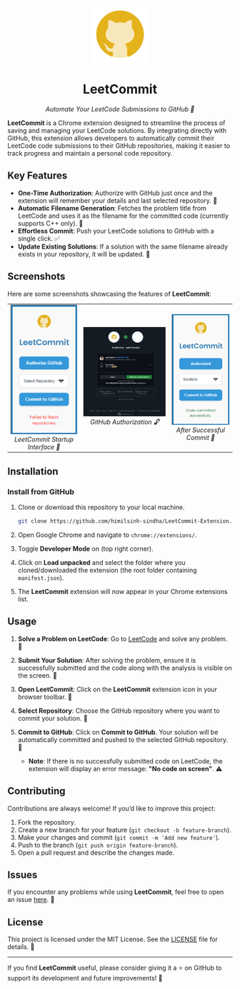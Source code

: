 <p align="center">
  <img alt="" src="./images/icon128.png" width="128" height="128"/>
<h1 align="center">LeetCommit</h1>
<p align="center">
  <i>Automate Your LeetCode Submissions to GitHub 🚀</i>
</p>

**LeetCommit** is a Chrome extension designed to streamline the process of saving and managing your LeetCode solutions. By integrating directly with GitHub, this extension allows developers to automatically commit their LeetCode code submissions to their GitHub repositories, making it easier to track progress and maintain a personal code repository.

## Key Features

- **One-Time Authorization**: Authorize with GitHub just once and the extension will remember your details and last selected repository. 🔑
- **Automatic Filename Generation**: Fetches the problem title from LeetCode and uses it as the filename for the committed code (currently supports C++ only). 📄
- **Effortless Commit**: Push your LeetCode solutions to GitHub with a single click. ✅
- **Update Existing Solutions**: If a solution with the same filename already exists in your repository, it will be updated. 🔄

## Screenshots

Here are some screenshots showcasing the features of **LeetCommit**:

<table align="center">
  <tr>
    <td align="center">
      <img alt="LeetCommit Dashboard" src="./images/startup.png" width="150" style="max-width: 100%; height: auto;"/>
      <br/>
      <i>LeetCommit Startup Interface 🌟</i>
    </td>
    <td align="center">
      <img alt="LeetCommit Authorization" src="./images/permission.png" width="265" style="max-width: 100%; height: auto;"/>
      <br/>
      <i>GitHub Authorization 🔓</i>
    </td>
    <td align="center">
      <img alt="LeetCommit Success Message" src="./images/commitsuccess.png" width="150" style="max-width: 100%; height: auto;"/>
      <br/>
      <i>After Successful Commit 🎉</i>
    </td>
  </tr>
</table>

## Installation

### Install from GitHub

1. Clone or download this repository to your local machine.

   ```bash
   git clone https://github.com/himilsinh-sindha/LeetCommit-Extension.git
   ```

2. Open Google Chrome and navigate to `chrome://extensions/`.

3. Toggle **Developer Mode** on (top right corner).

4. Click on **Load unpacked** and select the folder where you cloned/downloaded the extension (the root folder containing `manifest.json`).

5. The **LeetCommit** extension will now appear in your Chrome extensions list.

## Usage

1. **Solve a Problem on LeetCode**: Go to [LeetCode](https://leetcode.com) and solve any problem. 🧩
2. **Submit Your Solution**: After solving the problem, ensure it is successfully submitted and the code along with the analysis is visible on the screen. 📝
3. **Open LeetCommit**: Click on the **LeetCommit** extension icon in your browser toolbar. 🔧
4. **Select Repository**: Choose the GitHub repository where you want to commit your solution. 📂
5. **Commit to GitHub**: Click on **Commit to GitHub**. Your solution will be automatically committed and pushed to the selected GitHub repository. 🚀

   - **Note**: If there is no successfully submitted code on LeetCode, the extension will display an error message: **"No code on screen"**. ⚠️

## Contributing

Contributions are always welcome! If you’d like to improve this project:

1. Fork the repository.
2. Create a new branch for your feature (`git checkout -b feature-branch`).
3. Make your changes and commit (`git commit -m 'Add new feature'`).
4. Push to the branch (`git push origin feature-branch`).
5. Open a pull request and describe the changes made.

## Issues

If you encounter any problems while using **LeetCommit**, feel free to open an issue [here](https://github.com/himilsinh-sindha/LeetCommit-Extension/issues). 🐛

## License

This project is licensed under the MIT License. See the [LICENSE](https://github.com/himilsinh-sindha/LeetCommit-Extension/blob/main/LICENSE) file for details. 📜

---

If you find **LeetCommit** useful, please consider giving it a ⭐️ on GitHub to support its development and future improvements! 🙌

